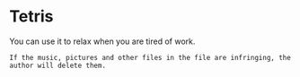 # Tetris
You can use it to relax when you are tired of work.
```
If the music, pictures and other files in the file are infringing, the author will delete them.
